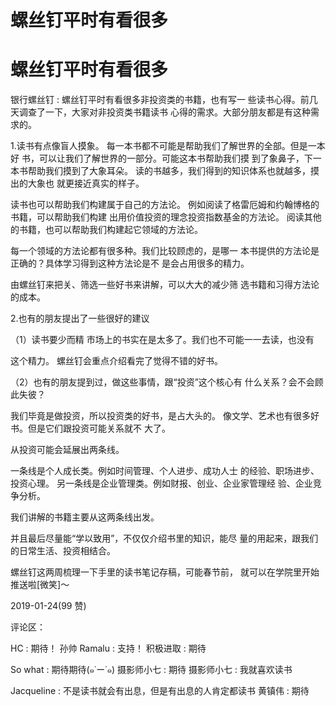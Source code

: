 # 螺丝钉平时有看很多

# 螺丝钉平时有看很多

银行螺丝钉 : 螺丝钉平时有看很多非投资类的书籍，也有写一 些读书心得。前几天调查了一下，大家对非投资类书籍读书 心得的需求。大部分朋友都是有这种需求的。

1.读书有点像盲人摸象。 每一本书都不可能是帮助我们了解世界的全部。但是一本好 书，可以让我们了解世界的一部分。可能这本书帮助我们摸 到了象鼻子，下一本书帮助我们摸到了大象耳朵。 读的书越多，我们得到的知识体系也就越多，摸出的大象也 就更接近真实的样子。

读书也可以帮助我们构建属于自己的方法论。 例如阅读了格雷厄姆和约翰博格的书籍，可以帮助我们构建 出用价值投资的理念投资指数基金的方法论。 阅读其他的书籍，也可以帮助我们构建起它领域的方法论。

每一个领域的方法论都有很多种。我们比较顾虑的，是哪一 本书提供的方法论是正确的？具体学习得到这种方法论是不 是会占用很多的精力。

由螺丝钉来把关、筛选一些好书来讲解，可以大大的减少筛 选书籍和习得方法论的成本。

2.也有的朋友提出了一些很好的建议

（1）读书要少而精 市场上的书实在是太多了。我们也不可能一一去读，也没有

这个精力。 螺丝钉会重点介绍看完了觉得不错的好书。

（2）也有的朋友提到过，做这些事情，跟“投资”这个核心有 什么关系？会不会顾此失彼？

我们毕竟是做投资，所以投资类的好书，是占大头的。 像文学、艺术也有很多好书。但是它们跟投资可能关系就不 大了。

从投资可能会延展出两条线。

一条线是个人成长类。例如时间管理、个人进步、成功人士 的经验、职场进步、投资心理。 另一条线是企业管理类。例如财报、创业、企业家管理经 验、企业竞争分析。

我们讲解的书籍主要从这两条线出发。

并且最后尽量能“学以致用”，不仅仅介绍书里的知识，能尽 量的用起来，跟我们的日常生活、投资相结合。

螺丝钉这两周梳理一下手里的读书笔记存稿，可能春节前， 就可以在学院里开始推送啦[微笑]～

2019-01-24(99 赞)

评论区：

HC : 期待！ 孙帅 Ramalu : 支持！ 积极进取 : 期待

So what : 期待期待(๑˙ー˙๑) 摄影师小七 : 期待 摄影师小七 : 我就喜欢读书

Jacqueline : 不是读书就会有出息，但是有出息的人肯定都读书 黄镇伟 : 期待